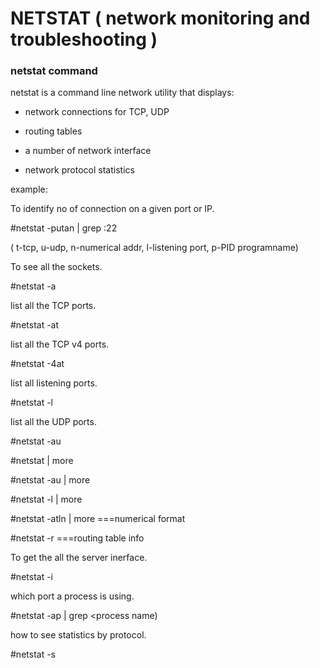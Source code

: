 # NETSTAT ( network monitoring and troubleshooting )

### netstat command

netstat is a command line network utility that displays:

- network connections for TCP, UDP

- routing tables

- a number of network interface

- network protocol statistics

example:

 To identify no of connection on a given port or IP.

 #netstat -putan | grep :22
 
( t-tcp, u-udp, n-numerical addr, l-listening port, p-PID programname)

To see all the sockets.

#netstat -a
 
list all the TCP ports.

#netstat -at

list all the TCP v4 ports.

#netstat -4at

list all listening ports.

#netstat -l

list all the UDP ports.

#netstat -au

#netstat | more

#netstat -au | more

#netstat -l | more

#netstat -atln | more  ===numerical format

#netstat -r ===routing table info

To get the all the server inerface.
 
#netstat -i 

which port a process is using.

#netstat -ap | grep <process name)

how to see statistics by protocol.

#netstat -s








